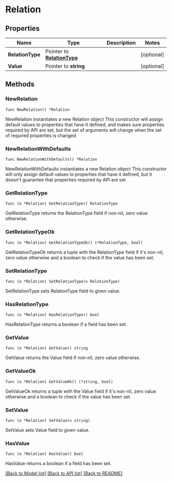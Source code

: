 # Relation

## Properties

Name | Type | Description | Notes
------------ | ------------- | ------------- | -------------
**RelationType** | Pointer to [**RelationType**](RelationType.md) |  | [optional] 
**Value** | Pointer to **string** |  | [optional] 

## Methods

### NewRelation

`func NewRelation() *Relation`

NewRelation instantiates a new Relation object
This constructor will assign default values to properties that have it defined,
and makes sure properties required by API are set, but the set of arguments
will change when the set of required properties is changed

### NewRelationWithDefaults

`func NewRelationWithDefaults() *Relation`

NewRelationWithDefaults instantiates a new Relation object
This constructor will only assign default values to properties that have it defined,
but it doesn't guarantee that properties required by API are set

### GetRelationType

`func (o *Relation) GetRelationType() RelationType`

GetRelationType returns the RelationType field if non-nil, zero value otherwise.

### GetRelationTypeOk

`func (o *Relation) GetRelationTypeOk() (*RelationType, bool)`

GetRelationTypeOk returns a tuple with the RelationType field if it's non-nil, zero value otherwise
and a boolean to check if the value has been set.

### SetRelationType

`func (o *Relation) SetRelationType(v RelationType)`

SetRelationType sets RelationType field to given value.

### HasRelationType

`func (o *Relation) HasRelationType() bool`

HasRelationType returns a boolean if a field has been set.

### GetValue

`func (o *Relation) GetValue() string`

GetValue returns the Value field if non-nil, zero value otherwise.

### GetValueOk

`func (o *Relation) GetValueOk() (*string, bool)`

GetValueOk returns a tuple with the Value field if it's non-nil, zero value otherwise
and a boolean to check if the value has been set.

### SetValue

`func (o *Relation) SetValue(v string)`

SetValue sets Value field to given value.

### HasValue

`func (o *Relation) HasValue() bool`

HasValue returns a boolean if a field has been set.


[[Back to Model list]](../README.md#documentation-for-models) [[Back to API list]](../README.md#documentation-for-api-endpoints) [[Back to README]](../README.md)


